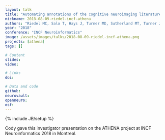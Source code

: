 ```yaml
---
layout: talk
title: "Automating annotations of the cognitive neuroimaging literature using ATHENA"
nickname: 2018-08-09-riedel-incf-athena
authors: "Riedel MC, Salo T, Hays J, Turner MD, Sutherland MT, Turner JA, Laird AR"
year: "2018"
conference: "INCF Neuroinformatics"
image: /assets/images/talks/2018-08-09-riedel-incf-athena.png
projects: [athena]
tags: []

# Content
slides:
video:

# Links
doi:

# Data and code
github:
neurovault:
openneuro:
osf:
---
```

{% include JB/setup %}

Cody gave this investigator presentation on the ATHENA project at INCF
Neuroinformatics 2018 in Montreal.
